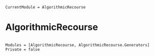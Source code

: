 ```@meta
CurrentModule = AlgorithmicRecourse 
```

# AlgorithmicRecourse

```@index
```

```@autodocs
Modules = [AlgorithmicRecourse, AlgorithmicRecourse.Generators]
Private = false
```